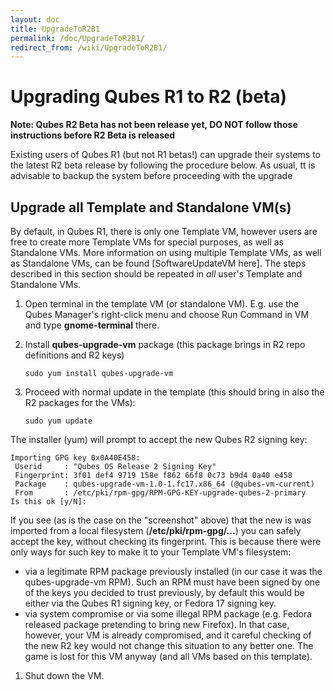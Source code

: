```yaml
---
layout: doc
title: UpgradeToR2B1
permalink: /doc/UpgradeToR2B1/
redirect_from: /wiki/UpgradeToR2B1/
---
```


Upgrading Qubes R1 to R2 (beta)
===============================

**Note: Qubes R2 Beta has not been release yet, DO NOT follow those instructions before R2 Beta is released**

Existing users of Qubes R1 (but not R1 betas!) can upgrade their systems to the latest R2 beta release by following the procedure below. As usual, tt is advisable to backup the system before proceeding with the upgrade

Upgrade all Template and Standalone VM(s)
-----------------------------------------

By default, in Qubes R1, there is only one Template VM, however users are free to create more Template VMs for special purposes, as well as Standalone VMs. More information on using multiple Template VMs, as well as Standalone VMs, can be found [SoftwareUpdateVM here]. The steps described in this section should be repeated in *all* user's Template and Standalone VMs.

1.  Open terminal in the template VM (or standalone VM). E.g. use the Qubes Manager's right-click menu and choose Run Command in VM and type **gnome-terminal** there.
2.  Install **qubes-upgrade-vm** package (this package brings in R2 repo definitions and R2 keys)

    ```
    sudo yum install qubes-upgrade-vm
    ```

3.  Proceed with normal update in the template (this should bring in also the R2 packages for the VMs):

    ```
    sudo yum update
    ```

The installer (yum) will prompt to accept the new Qubes R2 signing key:

```
Importing GPG key 0x0A40E458:
 Userid     : "Qubes OS Release 2 Signing Key"
 Fingerprint: 3f01 def4 9719 158e f862 66f8 0c73 b9d4 0a40 e458
 Package    : qubes-upgrade-vm-1.0-1.fc17.x86_64 (@qubes-vm-current)
 From       : /etc/pki/rpm-gpg/RPM-GPG-KEY-upgrade-qubes-2-primary
Is this ok [y/N]:
```

If you see (as is the case on the "screenshot" above) that the new is was imported from a local filesystem (**/etc/pki/rpm-gpg/...**) you can safely accept the key, without checking its fingerprint. This is because there were only ways for such key to make it to your Template VM's filesystem:

-   via a legitimate RPM package previously installed (in our case it was the qubes-upgrade-vm RPM). Such an RPM must have been signed by one of the keys you decided to trust previously, by default this would be either via the Qubes R1 signing key, or Fedora 17 signing key.
-   via system compromise or via some illegal RPM package (e.g. Fedora released package pretending to bring new Firefox). In that case, however, your VM is already compromised, and it careful checking of the new R2 key would not change this situation to any better one. The game is lost for this VM anyway (and all VMs based on this template).

1.  Shut down the VM.

